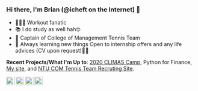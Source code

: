 ### Hi there, I'm Brian (@icheft on the Internet) 🌴

+ 🏋🏾‍♂️ Workout fanatic
+ 📚 I do study as well hah🤓
+ 🎾 Captain of College of Management Tennis Team
+ 🌱 Always learning new things
Open to internship offers and any life advices (CV upon request)🙌🏾

**Recent Projects/What I'm Up to**: [2020 CLIMAS Camp](https://climas.now.sh), Python for Finance, [My site](https://icheft.github.io), and [NTU COM Tennis Team Recruting Site](https://http://2020ntucomtennis.now.sh).


[<img align="left" alt="icheft.github.io" width="22px" src="https://cdnjs.cloudflare.com/ajax/libs/ionicons/5.1.2/collection/components/icon/svg/home-outline.svg" />][website]
[<img align="left" alt="brianlhchen | LinkedIn" width="22px" src="https://cdn.jsdelivr.net/npm/simple-icons@v3/icons/linkedin.svg" />][linkedin]
[<img align="left" alt="brian_lxchen | Instagram" width="22px" src="https://cdn.jsdelivr.net/npm/simple-icons@v3/icons/instagram.svg" />][instagram]
[<img align="left" alt="brianlxchen | Facebook" width="22px" src="https://cdn.jsdelivr.net/npm/simple-icons@v3/icons/facebook.svg" />][facebook]


[website]: https://icheft.github.io/
[instagram]: https://instagram.com/brian_lxchen
[linkedin]: https://linkedin.com/in/brianlhchen
[facebook]: https://www.facebook.com/brianlxchen
